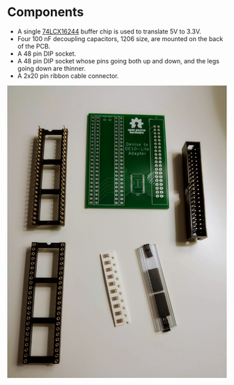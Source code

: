 # Components

* A single [74LCX16244](https://www.mouser.se/ProductDetail/ON-Semiconductor-Fairchild/74LCX16244MTD?qs=sGAEpiMZZMuiiWkaIwCK2a5G6tOfghZ%2FVIxKNPvFHco%3D) buffer chip is used to translate 5V to 3.3V.
* Four 100 nF decoupling capacitors, 1206 size, are mounted on the back of the PCB.
* A 48 pin DIP socket.
* A 48 pin DIP socket whose pins going both up and down, and the legs going down are thinner.
* A 2x20 pin ribbon cable connector.

![Components](../Images/components.jpg)
